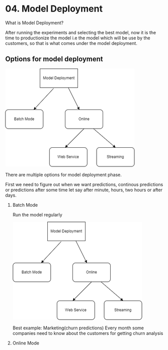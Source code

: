 <h1> 04. Model Deployment </h1>

What is Model Deployment?

After running the experiments and selecting the best model, now it is the time to productionize the  model i.e the model which will be use by the customers,
so that is what comes under the model deployment.

<h2> Options for model deployment </h2>

![Alt text](model_deployment_options.png?raw=true)

There are multiple options for model deployment phase.

First we need to figure out when we want predictions, continous predictions or predictions after some time let say after minute, hours, two hours or after days.



<ol>
  <li> Batch Mode </li>
  <p> Run the model regularly </p>
  
  ![Alt text](model_deployment_options.png?raw=true)
  
  Best example: Marketing(churn predictions)
  Every month some companies need to know about the customers for getting churn analysis
  
  <li> Online Mode </li>  
